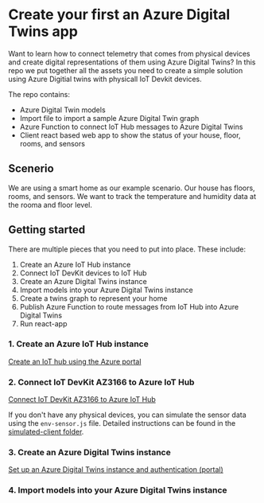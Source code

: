 # Create your first an Azure Digital Twins app

Want to learn how to connect telemetry that comes from physical devices and create digital representations of them using Azure Digital Twins? In this repo we put together all the assets you need to create a simple solution using Azure Digitial twins with physicall IoT Devkit devices.

The repo contains:

- Azure Digital Twin models
- Import file to import a sample Azure Digital Twin graph
- Azure Function to connect IoT Hub messages to Azure Digital Twins
- Client react based web app to show the status of your house, floor, rooms, and sensors

## Scenerio

We are using a smart home as our example scenario. Our house has floors, rooms, and sensors. We want to track the temperature and humidity data at the rooma and floor level.

## Getting started

There are multiple pieces that you need to put into place. These include:

1. Create an Azure IoT Hub instance
2. Connect IoT DevKit devices to IoT Hub
3. Create an Azure Digital Twins instance
4. Import models into your Azure Digital Twins instance
5. Create a twins graph to represent your home
6. Publish Azure Function to route messages from IoT Hub into Azure Digital Twins
7. Run react-app 

### 1. Create an Azure IoT Hub instance

[Create an IoT hub using the Azure portal](https://docs.microsoft.com/en-us/azure/iot-hub/iot-hub-create-through-portal)

### 2. Connect IoT DevKit AZ3166 to Azure IoT Hub

[Connect IoT DevKit AZ3166 to Azure IoT Hub](https://docs.microsoft.com/en-us/azure/iot-hub/iot-hub-arduino-iot-devkit-az3166-get-started)

If you don't have any physical devices, you can simulate the sensor data using the `env-sensor.js` file. Detailed instructions can be found in the [simulated-client folder](./simulated-client).

### 3. Create an Azure Digital Twins instance

[Set up an Azure Digital Twins instance and authentication (portal)](https://docs.microsoft.com/en-us/azure/digital-twins/how-to-set-up-instance-portal)

### 4. Import models into your Azure Digital Twins instance